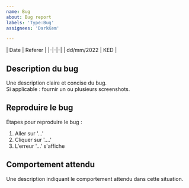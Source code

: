 ```yaml
---
name: Bug
about: Bug report
labels: 'Type:Bug'
assignees: 'DarkKem'

---
```


| Date | Referer |
|-|-|-|
| dd/mm/2022 | KED |

## Description du bug

Une description claire et concise du bug.  
Si applicable : fournir un ou plusieurs screenshots.

## Reproduire le bug

Étapes pour reproduire le bug :
1. Aller sur '...'
2. Cliquer sur '....'
3. L'erreur '...' s'affiche

## Comportement attendu

Une description indiquant le comportement attendu dans cette situation.
